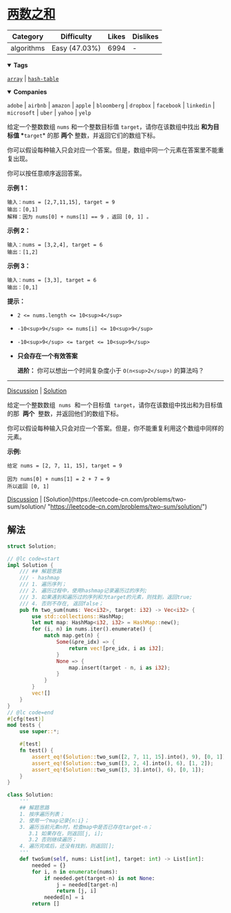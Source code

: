 # [两数之和](https://leetcode-cn.com/problems/two-sum/description/ "https://leetcode-cn.com/problems/two-sum/description/")

| Category   | Difficulty    | Likes | Dislikes |
| ---------- | ------------- | ----- | -------- |
| algorithms | Easy (47.03%) | 6994  | -        |

<details open=""><summary><strong>Tags</strong></summary>

[`array`](https://leetcode.com/tag/array "https://leetcode.com/tag/array") | [`hash-table`](https://leetcode.com/tag/hash-table "https://leetcode.com/tag/hash-table")

<details open=""><summary><strong>Companies</strong></summary>

`adobe` | `airbnb` | `amazon` | `apple` | `bloomberg` | `dropbox` | `facebook` | `linkedin` | `microsoft` | `uber` | `yahoo` | `yelp`

给定一个整数数组 `nums` 和一个整数目标值 `target`，请你在该数组中找出 **和为目标值 \***`target`\* 的那 **两个** 整数，并返回它们的数组下标。

你可以假设每种输入只会对应一个答案。但是，数组中同一个元素在答案里不能重复出现。

你可以按任意顺序返回答案。

**示例 1：**

```
输入：nums = [2,7,11,15], target = 9
输出：[0,1]
解释：因为 nums[0] + nums[1] == 9 ，返回 [0, 1] 。
```

**示例 2：**

```
输入：nums = [3,2,4], target = 6
输出：[1,2]
```

**示例 3：**

```
输入：nums = [3,3], target = 6
输出：[0,1]
```

**提示：**

- `2 <= nums.length <= 10<sup>4</sup>`

- `-10<sup>9</sup> <= nums[i] <= 10<sup>9</sup>`

- `-10<sup>9</sup> <= target <= 10<sup>9</sup>`

- **只会存在一个有效答案**
  
  **进阶：** 你可以想出一个时间复杂度小于 `O(n<sup>2</sup>)` 的算法吗？

---

[Discussion](https://leetcode.cn/problems/two-sum/comments/ "https://leetcode.cn/problems/two-sum/comments/") | [Solution](https://leetcode.cn/problems/two-sum/solution/ "https://leetcode.cn/problems/two-sum/solution/")

给定一个整数数组  `nums`  和一个目标值  `target`，请你在该数组中找出和为目标值的那  **两个**  整数，并返回他们的数组下标。

你可以假设每种输入只会对应一个答案。但是，你不能重复利用这个数组中同样的元素。

**示例:**

```
给定 nums = [2, 7, 11, 15], target = 9

因为 nums[0] + nums[1] = 2 + 7 = 9
所以返回 [0, 1]
```

[Discussion](https://leetcode-cn.com/problems/two-sum/comments/ "https://leetcode-cn.com/problems/two-sum/comments/") | [Solution](https://leetcode-cn.com/problems/two-sum/solution/ "https://leetcode-cn.com/problems/two-sum/solution/")

## 解法

```rust
struct Solution;

// @lc code=start
impl Solution {
    /// ## 解题思路
    /// - hashmap
    /// 1. 遍历序列；
    /// 2. 遍历过程中，使用hashmap记录遍历过的序列;
    /// 3. 如果遇到和遍历过的序列和为target的元素，则找到，返回true;
    /// 4. 否则不存在, 返回false；
    pub fn two_sum(nums: Vec<i32>, target: i32) -> Vec<i32> {
        use std::collections::HashMap;
        let mut map: HashMap<i32, i32> = HashMap::new();
        for (i, n) in nums.iter().enumerate() {
            match map.get(n) {
                Some(&pre_idx) => {
                    return vec![pre_idx, i as i32];
                }
                None => {
                    map.insert(target - n, i as i32);
                }
            }
        }
        vec![]
    }
}
// @lc code=end
#[cfg(test)]
mod tests {
    use super::*;

    #[test]
    fn test() {
        assert_eq!(Solution::two_sum([2, 7, 11, 15].into(), 9), [0, 1]);
        assert_eq!(Solution::two_sum([3, 2, 4].into(), 6), [1, 2]);
        assert_eq!(Solution::two_sum([3, 3].into(), 6), [0, 1]);
    }
}
```

```python
class Solution:
    '''
    ## 解题思路
    1. 按序遍历列表；
    2. 使用一个map记录{n:i}；
    3. 遍历当前元素n时，检查map中是否已存在target-n；
       3.1 如果存在，则返回[j, i];
       3.2 否则继续遍历；
    4. 遍历完成后，还没有找到，则返回[];
    '''
    def twoSum(self, nums: List[int], target: int) -> List[int]:
        needed = {}
        for i, n in enumerate(nums):
            if needed.get(target-n) is not None:
                j = needed[target-n]
                return [j, i]
            needed[n] = i
        return []
```
